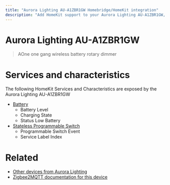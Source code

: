 ```yaml
---
title: "Aurora Lighting AU-A1ZBR1GW Homebridge/HomeKit integration"
description: "Add HomeKit support to your Aurora Lighting AU-A1ZBR1GW, using Homebridge, Zigbee2MQTT and homebridge-z2m."
---
```

<!---
This file has been GENERATED using src/docgen/docgen.ts
DO NOT EDIT THIS FILE MANUALLY!
-->
# Aurora Lighting AU-A1ZBR1GW
> AOne one gang wireless battery rotary dimmer


# Services and characteristics
The following HomeKit Services and Characteristics are exposed by
the Aurora Lighting AU-A1ZBR1GW

* [Battery](../../battery.md)
  * Battery Level
  * Charging State
  * Status Low Battery
* [Stateless Programmable Switch](../../action.md)
  * Programmable Switch Event
  * Service Label Index


# Related
* [Other devices from Aurora Lighting](../index.md#aurora_lighting)
* [Zigbee2MQTT documentation for this device](https://www.zigbee2mqtt.io/devices/AU-A1ZBR1GW.html)